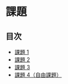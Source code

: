 # 課題

## 目次

- [課題 1](prac01/README.md)
- [課題 2](prac02/README.md)
- [課題 3](prac03/README.md)
- [課題 4（自由課題）](prac04/README.md)
